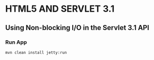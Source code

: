 # HTML5 AND SERVLET 3.1
## Using Non-blocking I/O in the Servlet 3.1 API
### Run App
`mvn clean install jetty:run`